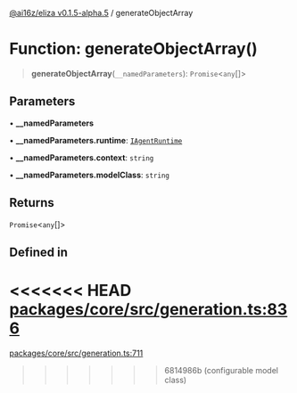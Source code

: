 [@ai16z/eliza v0.1.5-alpha.5](../index.md) / generateObjectArray

# Function: generateObjectArray()

> **generateObjectArray**(`__namedParameters`): `Promise`\<`any`[]\>

## Parameters

• **\_\_namedParameters**

• **\_\_namedParameters.runtime**: [`IAgentRuntime`](../interfaces/IAgentRuntime.md)

• **\_\_namedParameters.context**: `string`

• **\_\_namedParameters.modelClass**: `string`

## Returns

`Promise`\<`any`[]\>

## Defined in

<<<<<<< HEAD
[packages/core/src/generation.ts:836](https://github.com/ai16z/eliza/blob/main/packages/core/src/generation.ts#L836)
=======
[packages/core/src/generation.ts:711](https://github.com/ai16z/eliza/blob/main/packages/core/src/generation.ts#L711)
>>>>>>> 6814986b (configurable model class)
